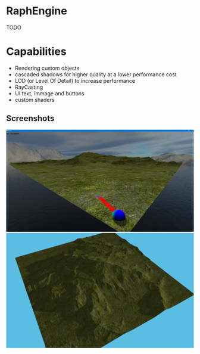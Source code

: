 # RaphEngine

TODO

# Capabilities

- Rendering custom objects
- cascaded shadows for higher quality at a lower performance cost
- LOD (or Level Of Detail) to increase performance
- RayCasting
- UI text, immage and buttons
- custom shaders

## Screenshots

![alt text](https://github.com/RaphoufouLeFou/RaphEngine/blob/517f640d41c23e3ca76a2cead9e810185b23f1cd/image.png?raw=true)
![alt text](https://github.com/RaphoufouLeFou/RaphEngine/blob/517f640d41c23e3ca76a2cead9e810185b23f1cd/image2png.png?raw=true)
